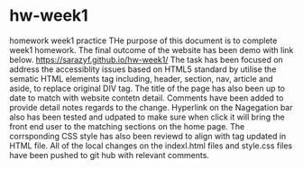 # hw-week1
homework week1 practice
THe purpose of this document is to complete week1 homework.
The final outcome of the website has been demo with link below.
 https://sarazyf.github.io/hw-week1/
The task has been focused on address the accessiblity issues based on HTML5 standard by utilise the sematic HTML elements tag including, header, section, nav, article and aside, to replace original DIV tag.
The title of the page has also been up to date to match with website contetn detail.
Comments have been added to provide detail notes regards to the change.
Hyperlink on the Nagegation bar also has been tested and udpated to make sure when click it will bring the front end user to the matching sections on the home page.
The corrsponding CSS style has also been reviewd to align with tag updated in HTML file.
All of the local changes on the indexl.html files and style.css files have been pushed to git hub with relevant comments.
